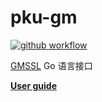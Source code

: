 # pku-gm
[![github workflow](https://github.com/Hyperledger-TWGC/pku-gm/actions/workflows/ci.yml/badge.svg)](https://github.com/Hyperledger-TWGC/pku-gm/actions/workflows/ci.yml)

[GMSSL](https://github.com/guanzhi/GmSSL) Go 语言接口

**[User guide](usage.md)**
